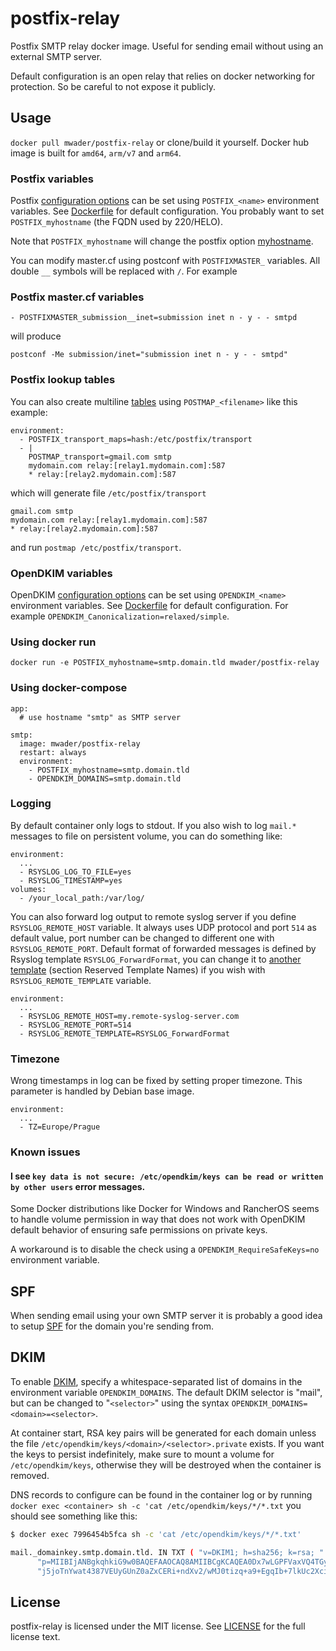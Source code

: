 # postfix-relay
Postfix SMTP relay docker image. Useful for sending email without using an
external SMTP server.

Default configuration is an open relay that relies on docker networking for
protection. So be careful to not expose it publicly.

## Usage
`docker pull mwader/postfix-relay` or clone/build it yourself. Docker hub image is built for `amd64`, `arm/v7` and `arm64`.

### Postfix variables

Postfix [configuration options](http://www.postfix.org/postconf.5.html) can be set
using `POSTFIX_<name>` environment variables. See [Dockerfile](Dockerfile) for default
configuration. You probably want to set `POSTFIX_myhostname` (the FQDN used by 220/HELO).

Note that `POSTFIX_myhostname` will change the postfix option
[myhostname](http://www.postfix.org/postconf.5.html#myhostname).

You can modify master.cf using postconf with `POSTFIXMASTER_` variables. All double `__` symbols will be replaced with `/`. For example

### Postfix master.cf variables

```
- POSTFIXMASTER_submission__inet=submission inet n - y - - smtpd
```
will produce

```
postconf -Me submission/inet="submission inet n - y - - smtpd"
```

### Postfix lookup tables

You can also create multiline [tables](http://www.postfix.org/DATABASE_README.html#types) using `POSTMAP_<filename>` like this example:
```
environment:
  - POSTFIX_transport_maps=hash:/etc/postfix/transport
  - |
    POSTMAP_transport=gmail.com smtp
    mydomain.com relay:[relay1.mydomain.com]:587
    * relay:[relay2.mydomain.com]:587
```
which will generate file `/etc/postfix/transport`
```
gmail.com smtp
mydomain.com relay:[relay1.mydomain.com]:587
* relay:[relay2.mydomain.com]:587
```
and run `postmap /etc/postfix/transport`.

### OpenDKIM variables

OpenDKIM [configuration options](http://opendkim.org/opendkim.conf.5.html) can be set
using `OPENDKIM_<name>` environment variables. See [Dockerfile](Dockerfile) for default
configuration. For example `OPENDKIM_Canonicalization=relaxed/simple`.

### Using docker run
```
docker run -e POSTFIX_myhostname=smtp.domain.tld mwader/postfix-relay
```

### Using docker-compose
```
app:
  # use hostname "smtp" as SMTP server

smtp:
  image: mwader/postfix-relay
  restart: always
  environment:
    - POSTFIX_myhostname=smtp.domain.tld
    - OPENDKIM_DOMAINS=smtp.domain.tld
```

### Logging
By default container only logs to stdout. If you also wish to log `mail.*` messages to file on persistent volume, you can do something like:

```
environment:
  ...
  - RSYSLOG_LOG_TO_FILE=yes
  - RSYSLOG_TIMESTAMP=yes
volumes:
  - /your_local_path:/var/log/
```

You can also forward log output to remote syslog server if you define `RSYSLOG_REMOTE_HOST` variable. It always uses UDP protocol and port `514` as default value,
port number can be changed to different one with `RSYSLOG_REMOTE_PORT`. Default format of forwarded messages is defined by Rsyslog template `RSYSLOG_ForwardFormat`,
you can change it to [another template](https://www.rsyslog.com/doc/v8-stable/configuration/templates.html) (section Reserved Template Names) if you wish with `RSYSLOG_REMOTE_TEMPLATE` variable.

```
environment:
  ...
  - RSYSLOG_REMOTE_HOST=my.remote-syslog-server.com
  - RSYSLOG_REMOTE_PORT=514
  - RSYSLOG_REMOTE_TEMPLATE=RSYSLOG_ForwardFormat
```

### Timezone
Wrong timestamps in log can be fixed by setting proper timezone.
This parameter is handled by Debian base image.

```
environment:
  ...
  - TZ=Europe/Prague
```

### Known issues

#### I see `key data is not secure: /etc/opendkim/keys can be read or written by other users` error messages.

Some Docker distributions like Docker for Windows and RancherOS seems to handle
volume permission in way that does not work with OpenDKIM default behavior of
ensuring safe permissions on private keys.

A workaround is to disable the check using a `OPENDKIM_RequireSafeKeys=no` environment variable.

## SPF
When sending email using your own SMTP server it is probably a good idea
to setup [SPF](https://en.wikipedia.org/wiki/Sender_Policy_Framework) for the
domain you're sending from.

## DKIM
To enable [DKIM](https://en.wikipedia.org/wiki/DomainKeys_Identified_Mail),
specify a whitespace-separated list of domains in the environment variable
`OPENDKIM_DOMAINS`. The default DKIM selector is "mail", but can be changed to
"`<selector>`" using the syntax `OPENDKIM_DOMAINS=<domain>=<selector>`.

At container start, RSA key pairs will be generated for each domain unless the
file `/etc/opendkim/keys/<domain>/<selector>.private` exists. If you want the
keys to persist indefinitely, make sure to mount a volume for
`/etc/opendkim/keys`, otherwise they will be destroyed when the container is
removed.

DNS records to configure can be found in the container log or by running `docker exec <container> sh -c 'cat /etc/opendkim/keys/*/*.txt` you should see something like this:
```bash
$ docker exec 7996454b5fca sh -c 'cat /etc/opendkim/keys/*/*.txt'

mail._domainkey.smtp.domain.tld. IN	TXT	( "v=DKIM1; h=sha256; k=rsa; "
	  "p=MIIBIjANBgkqhkiG9w0BAQEFAAOCAQ8AMIIBCgKCAQEA0Dx7wLGPFVaxVQ4TGym/eF89aQ8oMxS9v5BCc26Hij91t2Ci8Fl12DHNVqZoIPGm+9tTIoDVDFEFrlPhMOZl8i4jU9pcFjjaIISaV2+qTa8uV1j3MyByogG8pu4o5Ill7zaySYFsYB++cHJ9pjbFSC42dddCYMfuVgrBsLNrvEi3dLDMjJF5l92Uu8YeswFe26PuHX3Avr261n"
	  "j5joTnYwat4387VEUyGUnZ0aZxCERi+ndXv2/wMJ0tizq+a9+EgqIb+7lkUc2XciQPNuTujM25GhrQBEKznvHyPA6fHsFheymOuB763QpkmnQQLCxyLygAY9mE/5RY+5Q6J9oDOQIDAQAB" )  ; ----- DKIM key mail for smtp.domain.tld
```

## License
postfix-relay is licensed under the MIT license. See [LICENSE](LICENSE) for the
full license text.
